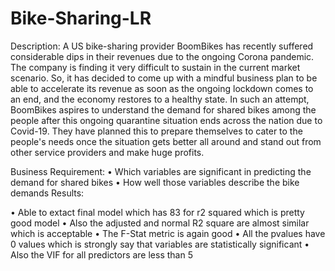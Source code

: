 # Bike-Sharing-LR


Description: A US bike-sharing provider BoomBikes has recently suffered considerable dips in their revenues due to the ongoing Corona pandemic. The company is finding it very difficult to sustain in the current market scenario. So, it has decided to come up with a mindful business plan to be able to accelerate its revenue as soon as the ongoing lockdown comes to an end, and the economy restores to a healthy state. 
In such an attempt, BoomBikes aspires to understand the demand for shared bikes among the people after this ongoing quarantine situation ends across the nation due to Covid-19. They have planned this to prepare themselves to cater to the people's needs once the situation gets better all around and stand out from other service providers and make huge profits.

Business Requirement: 
•	Which variables are significant in predicting the demand for shared bikes
•	How well those variables describe the bike demands
Results: 

•	Able to extact final model which has 83 for r2 squared which is pretty good model
•	Also the adjusted and normal R2 square are almost similar which is acceptable
•	The F-Stat metric is again good
•	All the pvalues have 0 values which is strongly say that variables are statistically significant 
•	Also the VIF for all predictors are less than 5 


